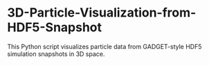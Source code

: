 # 3D-Particle-Visualization-from-HDF5-Snapshot
This Python script visualizes particle data from GADGET-style HDF5 simulation snapshots in 3D space.
